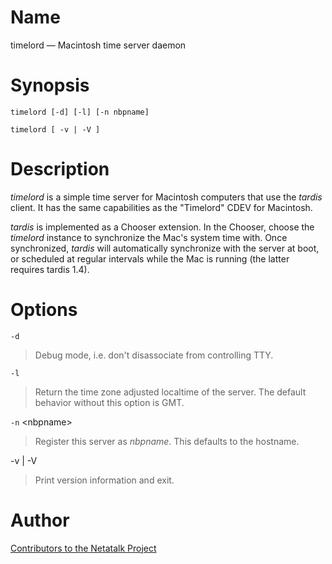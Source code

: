 # Name

timelord — Macintosh time server daemon

# Synopsis

`timelord [-d] [-l] [-n nbpname]`

`timelord [ -v | -V ]`

# Description

*timelord* is a simple time server for Macintosh computers that use the
*tardis* client. It has the same capabilities as the "Timelord" CDEV for
Macintosh.

*tardis* is implemented as a Chooser extension. In the Chooser, choose
the *timelord* instance to synchronize the Mac's system time with. Once
synchronized, *tardis* will automatically synchronize with the server at
boot, or scheduled at regular intervals while the Mac is running (the
latter requires tardis 1.4).

# Options

`-d`

> Debug mode, i.e. don't disassociate from controlling TTY.

`-l`

> Return the time zone adjusted localtime of the server. The default
behavior without this option is GMT.

`-n` <nbpname\>

> Register this server as *nbpname*. This defaults to the hostname.

-v | -V

> Print version information and exit.

# Author

[Contributors to the Netatalk Project](https://netatalk.io/contributors)

